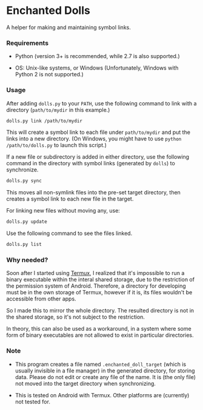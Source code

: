 # Enchanted Dolls

A helper for making and maintaining symbol links.

### Requirements

+ Python (version 3+ is recommended, while 2.7 is also supported.)

+ OS: Unix-like systems, or Windows (Unfortunately, Windows with Python 2 is not supported.)

### Usage

After adding `dolls.py` to your `PATH`, use the following command to link with a directory (`path/to/mydir` in this example.)
```sh
dolls.py link /path/to/mydir
```
This will create a symbol link to each file under `path/to/mydir` and put the links into a new directory. (On Windows, you might have to use `python /path/to/dolls.py` to launch this script.)

If a new file or subdirectory is added in either directory, use the following command in the directory with symbol links (generated by `dolls`) to synchronize.
```sh
dolls.py sync
```
This moves all non-symlink files into the pre-set target directory, then creates a symbol link to each new file in the target.

For linking new files without moving any, use:
```sh
dolls.py update
```

Use the following command to see the files linked.
```sh
dolls.py list
```

### Why needed?

Soon after I started using [Termux](https://github.com/termux/termux-app), I 
realized that it's impossible to run a binary executable within the interal shared storage, due to the restriction of the permission system of Android. Therefore, a directory for developing must be in the own storage of Termux, however if it is, its files wouldn't be accessible from other apps.

So I made this to mirror the whole directory. The resulted directory is not in the shared storage, so it's not subject to the restriction.

In theory, this can also be used as a workaround, in a system where some form of binary executables are not allowed to exist in particular directories.

### Note

+ This program creates a file named `.enchanted_doll_target` (which is usually invisible in a file manager) in the generated directory, for storing data. Please do not edit or create any file of the name. It is (the only file) not moved into the target directory when synchronizing.

+ This is tested on Android with Termux. Other platforms are (currently) not tested for.
